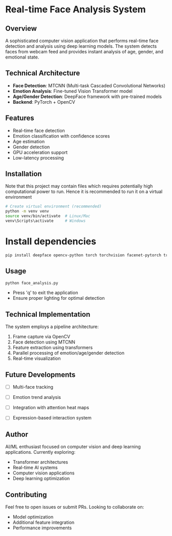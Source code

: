# Real-time Face Analysis System


## Overview
A sophisticated computer vision application that performs real-time face detection and analysis using deep learning models. The system detects faces from webcam feed and provides instant analysis of age, gender, and emotional state.


## Technical Architecture
- **Face Detection**: MTCNN (Multi-task Cascaded Convolutional Networks)
- **Emotion Analysis**: Fine-tuned Vision Transformer model
- **Age/Gender Detection**: DeepFace framework with pre-trained models
- **Backend**: PyTorch + OpenCV


## Features
- Real-time face detection
- Emotion classification with confidence scores
- Age estimation
- Gender detection
- GPU acceleration support
- Low-latency processing


## Installation
Note that this project may contain files which requires potentially high computational power to run. Hence it is recommended to run it on a virtual environment
```bash
# Create virtual environment (recommended)
python -m venv venv
source venv/bin/activate  # Linux/Mac
venv\Scripts\activate     # Windows
```


# Install dependencies
```bash
pip install deepface opencv-python torch torchvision facenet-pytorch transformers pillow numpy
```


## Usage
```python
python face_analysis.py
```
- Press 'q' to exit the application
- Ensure proper lighting for optimal detection


## Technical Implementation
The system employs a pipeline architecture:
1. Frame capture via OpenCV
2. Face detection using MTCNN
3. Feature extraction using transformers
4. Parallel processing of emotion/age/gender detection
5. Real-time visualization


## Future Developments
- [ ] Multi-face tracking
- [ ] Emotion trend analysis
- [ ] Integration with attention heat maps
- [ ] Expression-based interaction system


## Author
AI/ML enthusiast focused on computer vision and deep learning applications. Currently exploring:
- Transformer architectures
- Real-time AI systems
- Computer vision applications
- Deep learning optimization


## Contributing
Feel free to open issues or submit PRs. Looking to collaborate on:
- Model optimization
- Additional feature integration
- Performance improvements

